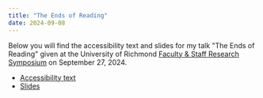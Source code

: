 ```yaml
---
title: "The Ends of Reading"
date: 2024-09-08
---
```


Below you will find the accessibility text and slides for my talk "The Ends of Reading" given at the University of Richmond [Faculty & Staff Research Symposium](https://as.richmond.edu/events/faculty-staff-symposium/index.html) on September 27, 2024.

- [Accessibility text](/files/ur_reading_talk.html)
- [Slides](/files/ur_reading.html)
